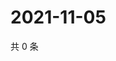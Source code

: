# 2021-11-05

共 0 条

<!-- BEGIN WEIBO -->
<!-- 最后更新时间 Fri Nov 05 2021 15:14:20 GMT+0800 (China Standard Time) -->

<!-- END WEIBO -->
